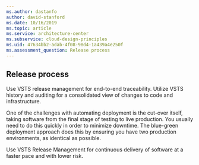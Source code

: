 ```yaml
---
ms.author: dastanfo
author: david-stanford
ms.date: 10/16/2019
ms.topic: article
ms.service: architecture-center
ms.subservice: cloud-design-principles
ms.uid: 47634bb2-adab-4f08-98d4-1a439a4e250f
ms.assessment_question: Release process
---
```

## Release process

Use VSTS release management for end-to-end traceability. Utilize VSTS history and auditing for a consolidated view of changes to code and infrastructure.

One of the challenges with automating deployment is the cut-over itself, taking software from the final stage of testing to live production. You usually need to do this quickly in order to minimize downtime. The blue-green deployment approach does this by ensuring you have two production environments, as identical as possible.

Use VSTS Release Management for continuous delivery of software at a faster pace and with lower risk.
